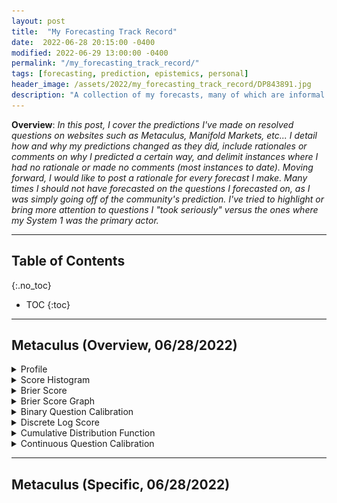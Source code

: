 ```yaml
---
layout: post
title:  "My Forecasting Track Record"
date:  2022-06-28 20:15:00 -0400
modified: 2022-06-29 13:00:00 -0400
permalink: "/my_forecasting_track_record/"
tags: [forecasting, prediction, epistemics, personal]
header_image: /assets/2022/my_forecasting_track_record/DP843891.jpg
description: "A collection of my forecasts, many of which are informal and optimized to accrue points."
---
```


__Overview__: _In this post, I cover the predictions I've made on resolved questions on websites such as Metaculus, Manifold Markets, etc... I detail how and why my predictions changed as they did, include rationales or comments on why I predicted a certain way, and delimit instances where I had no rationale or made no comments (most instances to date). Moving forward, I would like to post a rationale for every forecast I make. Many times I should not have forecasted on the questions I forecasted on, as I was simply going off of the community's prediction. I've tried to highlight or bring more attention to questions I "took seriously" versus the ones where my System 1 was the primary actor._


--- 

## Table of Contents
{:.no_toc}
* TOC
{:toc}

---
 
## Metaculus (Overview, 06/28/2022) 


<details>
<summary>Profile</summary>
<img src="/assets/2022/my_forecasting_track_record/images/metaculus_profile.png">
</details>


<details>
<summary>Score Histogram</summary>
<img src="/assets/2022/my_forecasting_track_record/images/metaculus_score_hist.png">
</details>


<details>
<summary>Brier Score</summary>
<img src="/assets/2022/my_forecasting_track_record/images/metaculus_brier_score.png">
</details>

<details>
<summary>Brier Score Graph</summary>
<img src="/assets/2022/my_forecasting_track_record/images/metaculus_brier.png">
</details>

<details>
<summary>Binary Question Calibration</summary>
<img src="/assets/2022/my_forecasting_track_record/images/metaculus_binary_cal.png">
</details>

<details>
<summary>Discrete Log Score</summary>
<img src="/assets/2022/my_forecasting_track_record/images/metaculus_discrete_log.png">
</details>

<details>
<summary>Cumulative Distribution Function</summary>
<img src="/assets/2022/my_forecasting_track_record/images/metaculus_CDF.png">
</details>

<details>
<summary>Continuous Question Calibration</summary>
<img src="/assets/2022/my_forecasting_track_record/images/metaculus_continuous_calibration.png">
</details>


---

## Metaculus (Specific, 06/28/2022)

<!-- https://plotly.com/javascript/line-charts/ -->

<!-- https://curlconverter.com/ -->

<!-- <div id="tester" style="width:100%;height:300;"></div>

<script>

	TESTER = document.getElementById('tester');

	Plotly.newPlot( TESTER, [{

	x: [1, 2, 3, 4, 5],

	y: [1, 2, 4, 8, 16] }], {

	margin: { t: 0 } } );

</script> -->